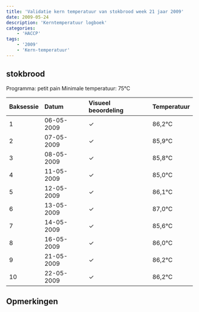 ```yaml
---
title: 'Validatie kern temperatuur van stokbrood week 21 jaar 2009'
date: 2009-05-24
description: 'Kerntemperatuur logboek'
categories:
    - 'HACCP'
tags:
    - '2009'
    - 'Kern-temperatuur'
---
```


## stokbrood

Programma: petit pain
Minimale temperatuur: 75°C

| Baksessie | Datum | Visueel beoordeling | Temperatuur |
|:---|:---|:---|:---|
| 1 | 06-05-2009 | &check; | 86,2°C |
| 2 | 07-05-2009 | &check; | 85,9°C |
| 3 | 08-05-2009 | &check; | 85,8°C |
| 4 | 11-05-2009 | &check; | 85,0°C |
| 5 | 12-05-2009 | &check; | 86,1°C |
| 6 | 13-05-2009 | &check; | 87,0°C |
| 7 | 14-05-2009 | &check; | 85,6°C |
| 8 | 16-05-2009 | &check; | 86,0°C |
| 9 | 21-05-2009 | &check; | 86,2°C |
| 10 | 22-05-2009 | &check; | 86,2°C |

## Opmerkingen


